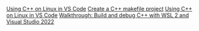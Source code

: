 [Using C++ on Linux in VS Code](https://code.visualstudio.com/docs/cpp/config-linux)
[Create a C++ makefile project](https://learn.microsoft.com/en-us/cpp/build/reference/creating-a-makefile-project?view=msvc-170)
[Using C++ on Linux in VS Code](https://code.visualstudio.com/docs/cpp/config-linux)
[Walkthrough: Build and debug C++ with WSL 2 and Visual Studio 2022](https://learn.microsoft.com/en-us/cpp/build/walkthrough-build-debug-wsl2?view=msvc-170)